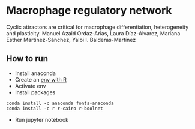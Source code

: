 # Macrophage regulatory network

Cyclic attractors are critical for macrophage differentiation, heterogeneity and plasticity. 
Manuel Azaid Ordaz-Arias, Laura Díaz-Alvarez, Mariana Esther Martinez-Sánchez, Yalbi I. Balderas-Martínez

## How to run

* Install anaconda
* Create an [env with R](https://www.youtube.com/watch?v=MQMVrkO99Ec)
* Activate env
* Install packages
```
conda install -c anaconda fonts-anaconda
conda install -c r r-cairo r-boolnet
```
* Run jupyter notebook